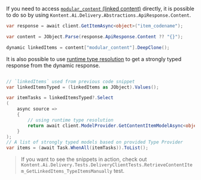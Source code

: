 If you need to access [`modular_content` (linked content)](https://docs.kontent.ai/reference/delivery-api#tag/Linked-content-and-components/retrieve-linked-content) directly, it is possible to do so by using `Kontent.Ai.Delivery.Abstractions.ApiResponse.Content`.

```csharp
var response = await client.GetItemAsync<object>("item_codename");

var content = JObject.Parse(response.ApiResponse.Content ?? "{}");

dynamic linkedItems = content["modular_content"].DeepClone();
```

It is also possible to use [runtime type resolution](strongly-typed-models.md#adding-support-for-runtime-type-resolution) to get a strongly typed response from the dynamic response.

```csharp

// `linkedItems` used from previous code snippet
var linkedItemsTyped = (linkedItems as JObject).Values();

var itemTasks = linkedItemsTyped?.Select
(
    async source =>
    {
        // using runtime type resolution
        return await client.ModelProvider.GetContentItemModelAsync<object>(source, linkedItems);
    }
);
// A list of strongly typed models based on provided Type Provider
var items = (await Task.WhenAll(itemTasks)).ToList();
```

> If you want to see the snippets in action, check out `Kontent.Ai.Delivery.Tests.DeliveryClientTests.RetrieveContentItem_GetLinkedItems_TypeItemsManually` test.